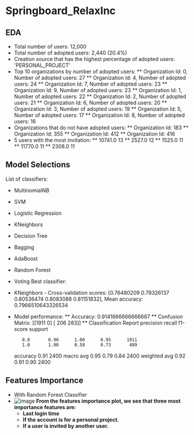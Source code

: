 # Springboard_RelaxInc
## EDA
* Total number of users: 12,000
* Total number of adopted users: 2,440 (20.4%)
* Creation source that has the highest percentage of adopted users: 'PERSONAL_PROJECT'
* Top 10 organizations by number of adopted users: 
    ** Organization Id: 0, Number of adopted users: 27
    ** Organization Id: 4, Number of adopted users: 24
    ** Organization Id: 7, Number of adopted users: 23
    ** Organization Id: 9, Number of adopted users: 23
    ** Organization Id: 1, Number of adopted users: 22
    ** Organization Id: 2, Number of adopted users: 21
    ** Organization Id: 6, Number of adopted users: 20
    ** Organization Id: 3, Number of adopted users: 19
    ** Organization Id: 5, Number of adopted users: 17
    ** Organization Id: 8, Number of adopted users: 16
* Organizations that do not have adopted users: 
  ** Organization Id: 183
  ** Organization Id: 355
  ** Organization Id: 412
  ** Organization Id: 416
* 5 users with the most invitation:
  ** 10741.0    13
  ** 2527.0     12
  ** 1525.0     11
  ** 11770.0    11
  ** 2308.0     11
## Model Selections
List of classifiers:
  * MultinomialNB
  * SVM
  * Logistic Regression
  * KNeighbors
  * Decision Tree
  * Bagging
  * AdaBoost
  * Random Forest
  * Voting
Best classifier:
* KNeighbors - Cross-validation scores: [0.76480209 0.79326137 0.80536474 0.8083088  0.81151832], Mean accuracy: 0.7966510643326534
* Model performance:
  ** Accuracy: 0.9141666666666667
  ** Confusion Matrix:
      [[1911    0]
       [ 206  283]]
  ** Classification Report
              precision    recall  f1-score   support

         0.0       0.90      1.00      0.95      1911
         1.0       1.00      0.58      0.73       489

    accuracy                           0.91      2400
   macro avg       0.95      0.79      0.84      2400
weighted avg       0.92      0.91      0.90      2400

## Features Importance
* With Random Forest Classifier
* ![image](https://github.com/dqminhv/Springboard_RelaxInc/assets/73676962/4c49dc69-0878-46ff-9e17-c1649d177a05)
**From the features importance plot, we see that three most importance features are:**
  * **Last login time**
  * **If the account is for a personal project.**
  * **If a user is invited by another user.**

